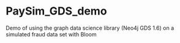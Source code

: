 # PaySim_GDS_demo
Demo of using the graph data science library (Neo4j GDS 1.6) on a simulated fraud data set with Bloom
